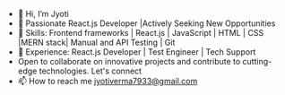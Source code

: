 - 👋 Hi, I’m Jyoti
- 👀 Passionate React.js Developer |Actively Seeking New Opportunities
- 👀 Skills: Frontend frameworks | React.js | JavaScript | HTML | CSS |MERN stack| Manual and API Testing | Git
- 🌱 Experience:  React.js Developer | Test Engineer | Tech Support
- Open to collaborate on innovative projects and contribute to cutting-edge technologies. Let's connect 
- 📫 How to reach me jyotiverma7933@gmail.com

<!---
jyotiv2023/jyotiv2023 is a ✨ special ✨ repository because its `README.md` (this file) appears on your GitHub profile.
You can click the Preview link to take a look at your changes.
--->
